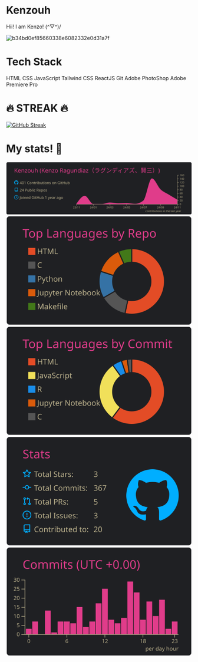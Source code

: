 # Kenzouh
Hii! I am Kenzo! (^▽^)/

![b34bd0ef85660338e6082332e0d31a7f](https://github.com/user-attachments/assets/60415d46-fa7a-436e-9512-561ef29e3c54)



# Tech Stack
HTML
CSS
JavaScript
Tailwind CSS
ReactJS
Git
Adobe PhotoShop
Adobe Premiere Pro

# 🔥 STREAK 🔥
[![GitHub Streak](https://github-readme-streak-stats-mu-drab.vercel.app?user=Kenzouh&theme=monokai-metallian)](https://git.io/streak-stats)

# My stats! 🤩
[![](https://raw.githubusercontent.com/Kenzouh/Kenzouh/master/profile-summary-card-output/bear/0-profile-details.svg)](https://github.com/vn7n24fzkq/github-profile-summary-cards)
[![](https://raw.githubusercontent.com/Kenzouh/Kenzouh/master/profile-summary-card-output/bear/1-repos-per-language.svg)](https://github.com/vn7n24fzkq/github-profile-summary-cards) [![](https://raw.githubusercontent.com/Kenzouh/Kenzouh/master/profile-summary-card-output/bear/2-most-commit-language.svg)](https://github.com/vn7n24fzkq/github-profile-summary-cards)
[![](https://raw.githubusercontent.com/Kenzouh/Kenzouh/master/profile-summary-card-output/bear/3-stats.svg)](https://github.com/vn7n24fzkq/github-profile-summary-cards) [![](https://raw.githubusercontent.com/Kenzouh/Kenzouh/master/profile-summary-card-output/bear/4-productive-time.svg)](https://github.com/vn7n24fzkq/github-profile-summary-cards)
